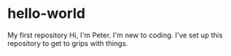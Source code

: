 # hello-world
My first repository
Hi, I'm Peter. I'm new to coding. I've set up this repository to get to grips with things.
